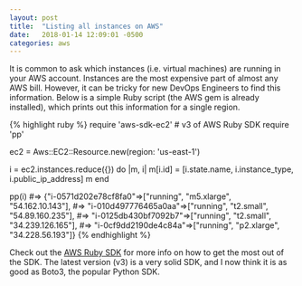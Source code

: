 ```yaml
---
layout: post
title:  "Listing all instances on AWS"
date:   2018-01-14 12:09:01 -0500
categories: aws
---
```

It is common to ask which instances (i.e. virtual machines) are running in your AWS account. Instances are the most expensive part of almost any AWS bill. However, it can be tricky for new DevOps Engineers to find this information. Below is a simple Ruby script (the AWS gem is already installed), which prints out this information for a single region.

{% highlight ruby %}
require 'aws-sdk-ec2'  # v3 of AWS Ruby SDK
require 'pp'

ec2 = Aws::EC2::Resource.new(region: 'us-east-1')

i = ec2.instances.reduce({}) do |m, i|
   m[i.id] = [i.state.name, i.instance_type, i.public_ip_address]
   m
end

pp(i)
#=> {"i-0571d202e78cf8fa0"=>["running", "m5.xlarge", "54.162.10.143"],
#=> "i-010d497776465a0aa"=>["running", "t2.small", "54.89.160.235"],
#=> "i-0125db430bf7092b7"=>["running", "t2.small", "34.239.126.165"],
#=> "i-0cf9dd2190de4c84a"=>["running", "p2.xlarge", "34.228.56.193"]}
{% endhighlight %}

Check out the [AWS Ruby SDK][ruby-docs] for more info on how to get the most out of the SDK.  The latest version (v3) is a very solid SDK, and I now think it is as good as Boto3, the popular Python SDK.

[ruby-docs]: https://aws.amazon.com/sdk-for-ruby/
